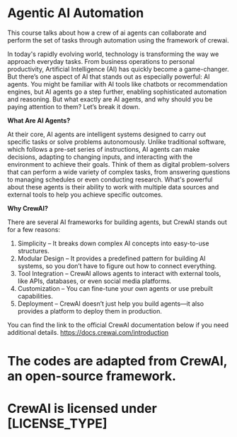 # Agentic AI Automation
 This course talks about how a crew of ai agents can collaborate and perform the set of tasks through automation using the framework of crewai. 

In today's rapidly evolving world, technology is transforming the way we approach everyday tasks. From business operations to personal productivity, Artificial Intelligence (AI) has quickly become a game-changer. But there’s one aspect of AI that stands out as especially powerful: AI agents. You might be familiar with AI tools like chatbots or recommendation engines, but AI agents go a step further, enabling sophisticated automation and reasoning. But what exactly are AI agents, and why should you be paying attention to them? Let’s break it down.

**What Are AI Agents?**

At their core, AI agents are intelligent systems designed to carry out specific tasks or solve problems autonomously. Unlike traditional software, which follows a pre-set series of instructions, AI agents can make decisions, adapting to changing inputs, and interacting with the environment to achieve their goals.
Think of them as digital problem-solvers that can perform a wide variety of complex tasks, from answering questions to managing schedules or even conducting research. What's powerful about these agents is their ability to work with multiple data sources and external tools to help you achieve specific outcomes.


**Why CrewAI?**

There are several AI frameworks for building agents, but CrewAI stands out for a few reasons:
1.	Simplicity – It breaks down complex AI concepts into easy-to-use structures.
2.	Modular Design – It provides a predefined pattern for building AI systems, so you don’t have to figure out how to connect everything.
3.	Tool Integration – CrewAI allows agents to interact with external tools, like APIs, databases, or even social media platforms.
4.	Customization – You can fine-tune your own agents or use prebuilt capabilities.
5.	Deployment – CrewAI doesn’t just help you build agents—it also provides a platform to deploy them in production.

You can find the link to the official CrewAI documentation below if you need additional details.
https://docs.crewai.com/introduction

# The codes are adapted from CrewAI, an open-source framework.
# CrewAI is licensed under [LICENSE_TYPE]

